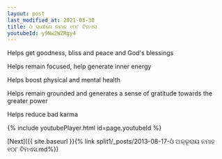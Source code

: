 ```yaml
---
layout: post
last_modified_at: 2021-03-30
title: ଓଁ ସାକ୍ଷୀଣେ ନମାହ ୧୦୮ ଟିମଏସ
youtubeId: y9Nw2WZRgy4
---
```

 
 
Helps get goodness, bliss and peace and God's blessings
 
Helps remain focused, help generate inner energy 
 
Helps boost physical and mental health 
 
Helps remain grounded and generates a sense of gratitude towards the greater power 
 
Helps reduce bad karma
 
 
 
 


{% include youtubePlayer.html id=page.youtubeId %}
 
[Next]({{ site.baseurl }}{% link  split1/_posts/2013-08-17-ଓଁ ଅକ୍ରୂରାୟ ନମାହ ୧୦୮ ଟିମଏସ.md%})
 

